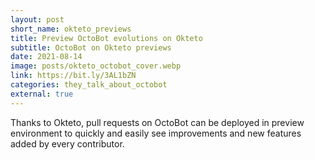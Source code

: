 ```yaml
---
layout: post
short_name: okteto_previews
title: Preview OctoBot evolutions on Okteto
subtitle: OctoBot on Okteto previews
date: 2021-08-14
image: posts/okteto_octobot_cover.webp
link: https://bit.ly/3AL1bZN
categories: they_talk_about_octobot
external: true
---
```


Thanks to Okteto, pull requests on OctoBot can be deployed in
preview environment to quickly and easily see improvements and 
new features added by every contributor.
